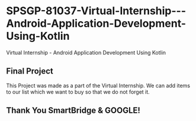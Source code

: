 # SPSGP-81037-Virtual-Internship---Android-Application-Development-Using-Kotlin
Virtual Internship - Android Application Development Using Kotlin

Final Project
------------
This Project was made as a part of the Virtual Internship. We can add items to our list which we want to buy so that we do not forget it.

Thank You SmartBridge & GOOGLE!
------------
